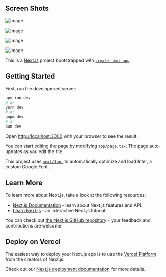 ## Screen Shots
![image](https://github.com/Keshiiika/order-flow-app/assets/121313188/a19ff5bb-6741-4438-97cf-d0c463a48b8a)

![image](https://github.com/Keshiiika/order-flow-app/assets/121313188/841b342d-22ca-44f9-a085-b7dbdfdb0beb)

![image](https://github.com/Keshiiika/order-flow-app/assets/121313188/18b23919-4fde-4f92-bd70-f48ff5d0e066)

![image](https://github.com/Keshiiika/order-flow-app/assets/121313188/dc73b1a2-3040-471d-b1f0-43a08717a45d)





This is a [Next.js](https://nextjs.org/) project bootstrapped with [`create-next-app`](https://github.com/vercel/next.js/tree/canary/packages/create-next-app).

## Getting Started

First, run the development server:

```bash
npm run dev
# or
yarn dev
# or
pnpm dev
# or
bun dev
```

Open [http://localhost:3000](http://localhost:3000) with your browser to see the result.

You can start editing the page by modifying `app/page.tsx`. The page auto-updates as you edit the file.

This project uses [`next/font`](https://nextjs.org/docs/basic-features/font-optimization) to automatically optimize and load Inter, a custom Google Font.

## Learn More

To learn more about Next.js, take a look at the following resources:

- [Next.js Documentation](https://nextjs.org/docs) - learn about Next.js features and API.
- [Learn Next.js](https://nextjs.org/learn) - an interactive Next.js tutorial.

You can check out [the Next.js GitHub repository](https://github.com/vercel/next.js/) - your feedback and contributions are welcome!

## Deploy on Vercel

The easiest way to deploy your Next.js app is to use the [Vercel Platform](https://vercel.com/new?utm_medium=default-template&filter=next.js&utm_source=create-next-app&utm_campaign=create-next-app-readme) from the creators of Next.js.

Check out our [Next.js deployment documentation](https://nextjs.org/docs/deployment) for more details.
